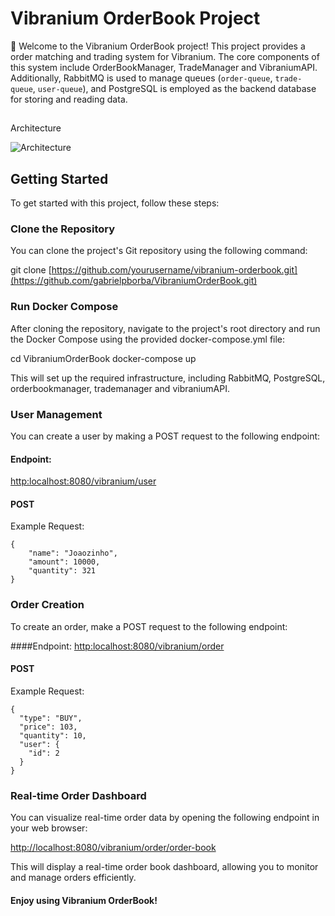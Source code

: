 # Vibranium OrderBook Project

👋 Welcome to the Vibranium OrderBook project! This project provides a  order matching and trading system for Vibranium.
The core components of this system include OrderBookManager, TradeManager and VibraniumAPI. Additionally, RabbitMQ is used to manage queues (`order-queue`, `trade-queue`, `user-queue`), and PostgreSQL is employed as the backend database for storing and reading data.


##
Architecture

![Architecture](https://github.com/gabrielpborba/VibraniumOrderBook/blob/release/1.0.0/vibranium.jpg)
## Getting Started

To get started with this project, follow these steps:

### Clone the Repository

You can clone the project's Git repository using the following command:

git clone [https://github.com/yourusername/vibranium-orderbook.git](https://github.com/gabrielpborba/VibraniumOrderBook.git)

### Run Docker Compose
After cloning the repository, navigate to the project's root directory and run the Docker Compose using the provided docker-compose.yml file:

cd VibraniumOrderBook
docker-compose up

This will set up the required infrastructure, including RabbitMQ, PostgreSQL, orderbookmanager, trademanager and vibraniumAPI.

### User Management
You can create a user by making a POST request to the following endpoint:

#### Endpoint: 
[http:localhost:8080/vibranium/user](http:localhost:8080/vibranium/user)
#### POST
Example Request:
```
{
    "name": "Joaozinho",
    "amount": 10000,
    "quantity": 321
}
```

### Order Creation
To create an order, make a POST request to the following endpoint:

####Endpoint: 
[http:localhost:8080/vibranium/order](http:localhost:8080/vibranium/order)
#### POST
Example Request:
```
{
  "type": "BUY",
  "price": 103,
  "quantity": 10,
  "user": {
    "id": 2
  }
}
```

###  Real-time Order Dashboard
You can visualize real-time order data by opening the following endpoint in your web browser:

[http://localhost:8080/vibranium/order/order-book](http://localhost:8080/vibranium/order/order-book)

This will display a real-time order book dashboard, allowing you to monitor and manage orders efficiently.


#### Enjoy using Vibranium OrderBook!

